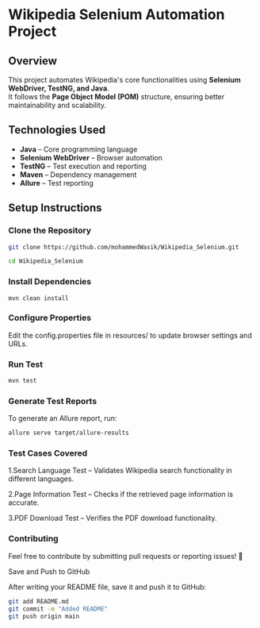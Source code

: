 # Wikipedia Selenium Automation Project

## Overview
This project automates Wikipedia's core functionalities using **Selenium WebDriver, TestNG, and Java**.  
It follows the **Page Object Model (POM)** structure, ensuring better maintainability and scalability.


## Technologies Used
- **Java** – Core programming language
- **Selenium WebDriver** – Browser automation
- **TestNG** – Test execution and reporting
- **Maven** – Dependency management
- **Allure** – Test reporting

## Setup Instructions

### Clone the Repository
```sh
git clone https://github.com/mohammedWasik/Wikipedia_Selenium.git

cd Wikipedia_Selenium

```
### Install Dependencies

```
mvn clean install

```
### Configure Properties
Edit the config.properties file in resources/ to update browser settings and URLs.

### Run Test

```sh
mvn test
```
### Generate Test Reports
To generate an Allure report, run:

```sh
allure serve target/allure-results
```


### Test Cases Covered
1.Search Language Test – Validates Wikipedia search functionality in different languages.

2.Page Information Test – Checks if the retrieved page information is accurate.

3.PDF Download Test – Verifies the PDF download functionality.


### Contributing
Feel free to contribute by submitting pull requests or reporting issues! 🚀

 Save and Push to GitHub

After writing your README file, save it and push it to GitHub:  

```sh
git add README.md
git commit -m "Added README"
git push origin main
```

